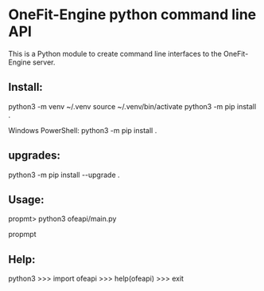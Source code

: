 # OneFit-Engine python command line API

This is a Python module to create command line interfaces to the OneFit-Engine server.

## Install:

python3 -m venv ~/.venv
source ~/.venv/bin/activate
python3 -m pip install .

Windows PowerShell: python3 -m pip install .

## upgrades:

python3 -m pip install --upgrade .

## Usage:

propmt> python3 ofeapi/main.py

propmpt
## Help:

python3
\>\>\> import ofeapi
\>\>\> help(ofeapi)
\>\>\> exit
